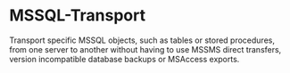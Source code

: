# MSSQL-Transport
Transport specific MSSQL objects, such as tables or stored procedures, from one server to another without having to use MSSMS direct transfers, version incompatible database backups or MSAccess exports.

